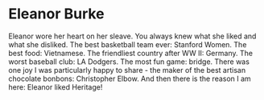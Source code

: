 # Eleanor Burke

Eleanor wore her heart on her sleave. You always knew what she liked and what she disliked. The best basketball team ever: Stanford Women. The best food: Vietnamese. The friendliest country after WW II: Germany. The worst baseball club: LA Dodgers. The most fun game: bridge. There was one joy I was particularly happy to share - the maker of  the best artisan chocolate bonbons: Christopher Elbow. And then there is the reason I am here: Eleanor liked Heritage!

